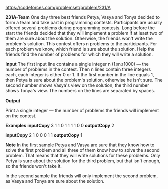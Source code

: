https://codeforces.com/problemset/problem/231/A

**231A-Team**
One day three best friends Petya, Vasya and Tonya decided to form a team and take part in programming contests.
Participants are usually offered several problems during programming contests. Long before the start the friends 
decided that they will implement a problem if at least two of them are sure about the solution. Otherwise, the 
friends won't write the problem's solution.
This contest offers n problems to the participants. For each problem we know, which friend is sure about the 
solution. Help the friends find the number of problems for which they will write a solution.


**Input**
The first input line contains a single integer n (1≤n≤1000) — the number of problems in the contest.
Then n lines contain three integers each, each integer is either 0 or 1. If the first number in the line equals 1,
then Petya is sure about the problem's solution, otherwise he isn't sure. The second number shows Vasya's view on
the solution, the third number shows Tonya's view. The numbers on the lines are separated by spaces.

**Output**

Print a single integer — the number of problems the friends will implement on the contest.

**Examples**
**inputCopy**
3
1 1 0
1 1 1
1 0 0
**outputCopy**
2


**inputCopy**
2
1 0 0
0 1 1
**outputCopy**
1

**Note**
In the first sample Petya and Vasya are sure that they know how to solve the first problem and all three of them 
know how to solve the second problem. That means that they will write solutions for these problems. Only Petya is
sure about the solution for the third problem, but that isn't enough, so the friends won't take it.

In the second sample the friends will only implement the second problem, as Vasya and Tonya are sure about the 
solution.

